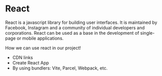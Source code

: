 # React

React is a javascript library for building user interfaces. It is maintained by Facebook, Instagram and a community of individual developers and corporations. React can be used as a base in the development of single-page or mobile applications.

How we can use react in our project!

- CDN links
- Create React App
- By using bundlers: Vite, Parcel, Webpack, etc.
